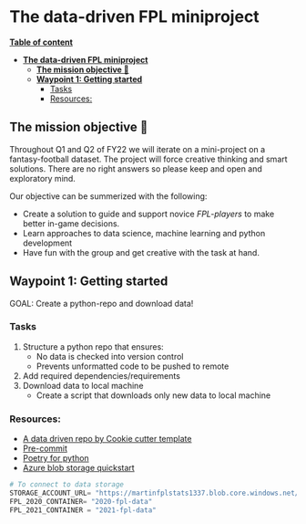 # **The data-driven FPL miniproject**
[**Table of content**](#the-data-driven-fpl-miniproject)
- [**The data-driven FPL miniproject**](#the-data-driven-fpl-miniproject)
  - [**The mission objective 🎯**](#the-mission-objective-)
  - [**Waypoint 1: Getting started**](#waypoint-1-getting-started)
    - [Tasks](#tasks)
    - [Resources:](#resources)

## **The mission objective 🎯**
Throughout Q1 and Q2 of FY22 we will iterate on a mini-project on a fantasy-football dataset. The project will force creative thinking and smart solutions. There are no right answers so please keep and open and exploratory mind.

Our objective can be summerized with the following:

* Create a solution to guide and support novice _FPL-players_ to make better in-game decisions.
* Learn approaches to data science, machine learning and python development
* Have fun with the group and get creative with the task at hand.


## **Waypoint 1: Getting started**
GOAL: Create a python-repo and download data!

### Tasks
1. Structure a python repo that ensures:
    * No data is checked into version control
    * Prevents unformatted code to be pushed to remote
2. Add required dependencies/requirements
3. Download data to local machine
    * Create a script that downloads only new data to local machine

### Resources:
* [A data driven repo by Cookie cutter template](https://drivendata.github.io/cookiecutter-data-science/#contributing)
* [Pre-commit](https://pre-commit.com/)
* [Poetry for python](https://python-poetry.org/)
* [Azure blob storage quickstart](https://docs.microsoft.com/en-us/python/api/overview/azure/storage-blob-readme?view=azure-python)

```python
# To connect to data storage
STORAGE_ACCOUNT_URL= "https://martinfplstats1337.blob.core.windows.net/"  
FPL_2020_CONTAINER= "2020-fpl-data"
FPL_2021_CONTAINER = "2021-fpl-data"
```
